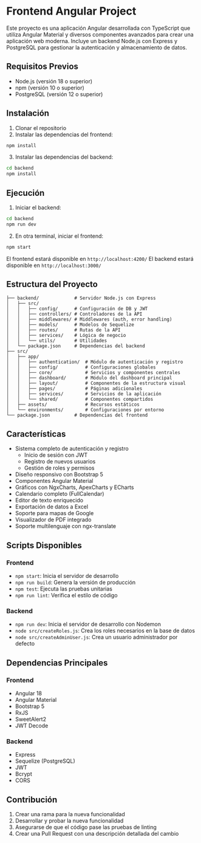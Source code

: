 # Frontend Angular Project

Este proyecto es una aplicación Angular desarrollada con TypeScript que utiliza Angular Material y diversos componentes avanzados para crear una aplicación web moderna. Incluye un backend Node.js con Express y PostgreSQL para gestionar la autenticación y almacenamiento de datos.

## Requisitos Previos

- Node.js (versión 18 o superior)
- npm (versión 10 o superior)
- PostgreSQL (versión 12 o superior)

## Instalación

1. Clonar el repositorio
2. Instalar las dependencias del frontend:
```bash
npm install
```
3. Instalar las dependencias del backend:
```bash
cd backend
npm install
```

## Ejecución

1. Iniciar el backend:
```bash
cd backend
npm run dev
```

2. En otra terminal, iniciar el frontend:
```bash
npm start
```

El frontend estará disponible en `http://localhost:4200/`
El backend estará disponible en `http://localhost:3000/`

## Estructura del Proyecto

```
├── backend/             # Servidor Node.js con Express
│   ├── src/
│   │   ├── config/      # Configuración de DB y JWT
│   │   ├── controllers/ # Controladores de la API
│   │   ├── middlewares/ # Middlewares (auth, error handling)
│   │   ├── models/      # Modelos de Sequelize
│   │   ├── routes/      # Rutas de la API
│   │   ├── services/    # Lógica de negocio
│   │   └── utils/       # Utilidades
│   └── package.json     # Dependencias del backend
├── src/
│   ├── app/
│   │   ├── authentication/  # Módulo de autenticación y registro
│   │   ├── config/          # Configuraciones globales
│   │   ├── core/            # Servicios y componentes centrales
│   │   ├── dashboard/       # Módulo del dashboard principal
│   │   ├── layout/          # Componentes de la estructura visual
│   │   ├── pages/           # Páginas adicionales
│   │   ├── services/        # Servicios de la aplicación
│   │   └── shared/          # Componentes compartidos
│   ├── assets/              # Recursos estáticos
│   └── environments/        # Configuraciones por entorno
└── package.json         # Dependencias del frontend
```

## Características

- Sistema completo de autenticación y registro
  - Inicio de sesión con JWT
  - Registro de nuevos usuarios
  - Gestión de roles y permisos
- Diseño responsivo con Bootstrap 5
- Componentes Angular Material
- Gráficos con NgxCharts, ApexCharts y ECharts
- Calendario completo (FullCalendar)
- Editor de texto enriquecido
- Exportación de datos a Excel
- Soporte para mapas de Google
- Visualizador de PDF integrado
- Soporte multilenguaje con ngx-translate

## Scripts Disponibles

### Frontend
- `npm start`: Inicia el servidor de desarrollo
- `npm run build`: Genera la versión de producción
- `npm test`: Ejecuta las pruebas unitarias
- `npm run lint`: Verifica el estilo de código

### Backend
- `npm run dev`: Inicia el servidor de desarrollo con Nodemon
- `node src/createRoles.js`: Crea los roles necesarios en la base de datos
- `node src/createAdminUser.js`: Crea un usuario administrador por defecto

## Dependencias Principales

### Frontend
- Angular 18
- Angular Material
- Bootstrap 5
- RxJS
- SweetAlert2
- JWT Decode

### Backend
- Express
- Sequelize (PostgreSQL)
- JWT
- Bcrypt
- CORS

## Contribución

1. Crear una rama para la nueva funcionalidad
2. Desarrollar y probar la nueva funcionalidad
3. Asegurarse de que el código pase las pruebas de linting
4. Crear una Pull Request con una descripción detallada del cambio


